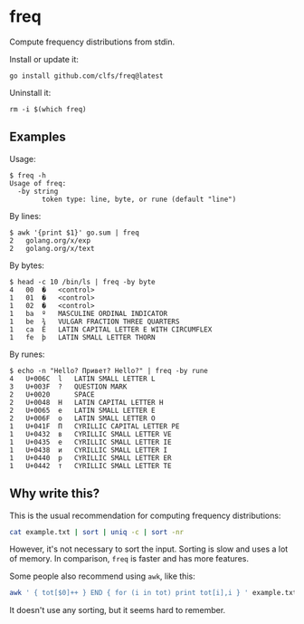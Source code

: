 # freq
Compute frequency distributions from stdin.

Install or update it:
```text
go install github.com/clfs/freq@latest
```

Uninstall it:
```text
rm -i $(which freq)
```

## Examples

Usage:
```text
$ freq -h
Usage of freq:
  -by string
        token type: line, byte, or rune (default "line")
```

By lines:
```text
$ awk '{print $1}' go.sum | freq
2	golang.org/x/exp
2	golang.org/x/text
```

By bytes:
```text
$ head -c 10 /bin/ls | freq -by byte
4	00	�	<control>
1	01	�	<control>
1	02	�	<control>
1	ba	º	MASCULINE ORDINAL INDICATOR
1	be	¾	VULGAR FRACTION THREE QUARTERS
1	ca	Ê	LATIN CAPITAL LETTER E WITH CIRCUMFLEX
1	fe	þ	LATIN SMALL LETTER THORN
```

By runes:
```text
$ echo -n "Hello? Привет? Hello?" | freq -by rune
4	U+006C	l	LATIN SMALL LETTER L
3	U+003F	?	QUESTION MARK
2	U+0020	 	SPACE
2	U+0048	H	LATIN CAPITAL LETTER H
2	U+0065	e	LATIN SMALL LETTER E
2	U+006F	o	LATIN SMALL LETTER O
1	U+041F	П	CYRILLIC CAPITAL LETTER PE
1	U+0432	в	CYRILLIC SMALL LETTER VE
1	U+0435	е	CYRILLIC SMALL LETTER IE
1	U+0438	и	CYRILLIC SMALL LETTER I
1	U+0440	р	CYRILLIC SMALL LETTER ER
1	U+0442	т	CYRILLIC SMALL LETTER TE
```

## Why write this?

This is the usual recommendation for computing frequency distributions:

```bash
cat example.txt | sort | uniq -c | sort -nr
```

However, it's not necessary to sort the input. Sorting is slow and uses a lot of
memory. In comparison, `freq` is faster and has more features.

Some people also recommend using `awk`, like this:

```bash
awk ' { tot[$0]++ } END { for (i in tot) print tot[i],i } ' example.txt | sort
```

It doesn't use any sorting, but it seems hard to remember.

